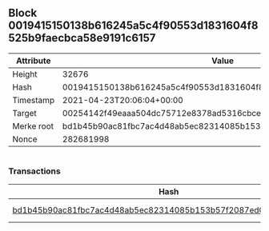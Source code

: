 ## Block 0019415150138b616245a5c4f90553d1831604f8525b9faecbca58e9191c6157

Attribute | Value
--- | ---
Height | 32676
Hash | 0019415150138b616245a5c4f90553d1831604f8525b9faecbca58e9191c6157
Timestamp | 2021-04-23T20:06:04+00:00
Target | 00254142f49eaaa504dc75712e8378ad5316cbcead634704b3734b6271167cc4
Merke root | bd1b45b90ac81fbc7ac4d48ab5ec82314085b153b57f2087ed066b4458a40ffa
Nonce | 282681998

```

```

### Transactions

Hash | Amount
--- | ---
[bd1b45b90ac81fbc7ac4d48ab5ec82314085b153b57f2087ed066b4458a40ffa](bd1b45b90ac81fbc7ac4d48ab5ec82314085b153b57f2087ed066b4458a40ffa.md) | 10.00000000 SKEPTI 
